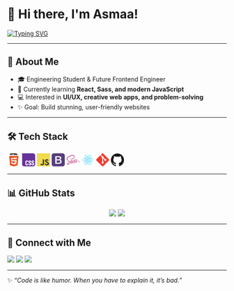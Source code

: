 # 👋 Hi there, I'm Asmaa!  

[![Typing SVG](https://readme-typing-svg.demolab.com?font=Fira+Code&size=26&duration=3000&pause=1000&color=4CAF50&center=true&vCenter=true&width=600&lines=Front-End+Developer;Passionate+Learner;Always+Building+%26+Creating)](https://git.io/typing-svg)

---

## 🚀 About Me  
- 🎓 Engineering Student & Future Frontend Engineer  
- 🌱 Currently learning **React, Sass, and modern JavaScript**  
- 💻 Interested in **UI/UX, creative web apps, and problem-solving**  
- ✨ Goal: Build stunning, user-friendly websites  

---

## 🛠️ Tech Stack  

<p>
  <img height="30" src="https://raw.githubusercontent.com/github/explore/master/topics/html/html.png" alt="HTML">
  <img height="30" src="https://raw.githubusercontent.com/github/explore/master/topics/css/css.png" alt="CSS">
  <img height="30" src="https://raw.githubusercontent.com/github/explore/master/topics/javascript/javascript.png" alt="JavaScript">
  <img height="30" src="https://raw.githubusercontent.com/github/explore/master/topics/bootstrap/bootstrap.png" alt="Bootstrap">
  <img height="30" src="https://raw.githubusercontent.com/github/explore/master/topics/sass/sass.png" alt="Sass">
  <img height="30" src="https://raw.githubusercontent.com/github/explore/master/topics/react/react.png" alt="React">
  <img height="30" src="https://raw.githubusercontent.com/github/explore/master/topics/git/git.png" alt="Git">
  <img height="30" src="https://raw.githubusercontent.com/github/explore/master/topics/github/github.png" alt="GitHub">
</p>  

---

## 📊 GitHub Stats  
<p align="center">
  <img src="https://github-readme-stats.vercel.app/api?username=asmaasmka-123&show_icons=true&theme=radical" height="180">
  <img src="https://github-readme-stats.vercel.app/api/top-langs/?username=asmaasmka-123&layout=compact&theme=radical" height="180">
</p>  

---

## 🔗 Connect with Me  
<p>
  <a href="https://www.linkedin.com/in/YOUR-LINK" target="_blank"><img height="30" src="https://cdn-icons-png.flaticon.com/512/174/174857.png"></a>
  <a href="mailto:yourmail@gmail.com"><img height="30" src="https://cdn-icons-png.flaticon.com/512/732/732200.png"></a>
  <a href="https://github.com/asmaasmka-123"><img height="30" src="https://cdn-icons-png.flaticon.com/512/733/733609.png"></a>
</p>  

---

✨ *“Code is like humor. When you have to explain it, it’s bad.”*  
